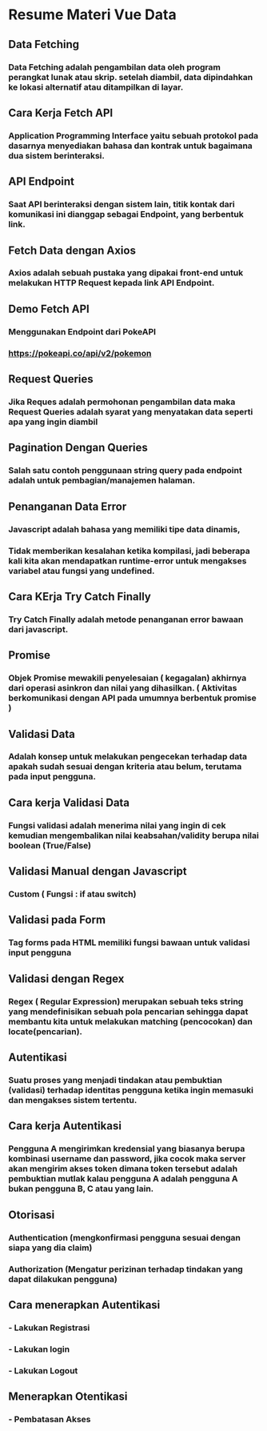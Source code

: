 # Resume Materi Vue Data

## Data Fetching
### Data Fetching adalah pengambilan data oleh program perangkat lunak atau skrip. setelah diambil, data dipindahkan ke lokasi alternatif atau ditampilkan di layar.

## Cara Kerja Fetch API
### Application Programming Interface yaitu sebuah protokol pada dasarnya menyediakan bahasa dan kontrak untuk bagaimana dua sistem berinteraksi.

## API Endpoint
### Saat API berinteraksi dengan sistem lain, titik kontak dari komunikasi ini dianggap sebagai Endpoint, yang berbentuk link.

## Fetch Data dengan Axios
### Axios adalah sebuah pustaka yang dipakai front-end untuk melakukan HTTP Request kepada link API Endpoint.

## Demo Fetch API
### Menggunakan Endpoint dari PokeAPI
### https://pokeapi.co/api/v2/pokemon

## Request Queries
### Jika Reques adalah permohonan pengambilan data maka Request Queries adalah syarat yang menyatakan data seperti apa yang ingin diambil

## Pagination Dengan Queries
### Salah satu contoh penggunaan string query pada endpoint adalah untuk pembagian/manajemen halaman.

## Penanganan Data Error
### Javascript adalah bahasa yang memiliki tipe data dinamis,
### Tidak memberikan kesalahan ketika kompilasi, jadi beberapa kali kita akan mendapatkan runtime-error untuk mengakses variabel atau fungsi yang undefined.

## Cara KErja Try Catch Finally
### Try Catch Finally adalah metode penanganan error bawaan dari javascript.

## Promise
### Objek Promise mewakili penyelesaian ( kegagalan) akhirnya dari operasi asinkron dan nilai yang dihasilkan. ( Aktivitas berkomunikasi dengan API pada umumnya berbentuk promise )

## Validasi Data
### Adalah konsep untuk melakukan pengecekan terhadap data apakah sudah sesuai dengan kriteria atau belum, terutama pada input pengguna.

## Cara kerja Validasi Data
### Fungsi validasi adalah menerima nilai yang ingin di cek kemudian mengembalikan nilai keabsahan/validity berupa nilai boolean (True/False)

## Validasi Manual dengan Javascript
### Custom ( Fungsi : if atau switch)

## Validasi pada Form
### Tag forms pada HTML memiliki fungsi bawaan untuk validasi input pengguna

## Validasi dengan Regex
### Regex ( Regular Expression) merupakan sebuah teks string yang mendefinisikan sebuah pola pencarian sehingga dapat membantu kita untuk melakukan matching (pencocokan) dan locate(pencarian).

## Autentikasi
### Suatu proses yang menjadi tindakan atau pembuktian (validasi) terhadap identitas pengguna ketika ingin memasuki dan mengakses sistem tertentu.

## Cara kerja Autentikasi
### Pengguna A mengirimkan kredensial yang biasanya berupa kombinasi username dan password, jika cocok maka server akan mengirim akses token dimana token tersebut adalah pembuktian mutlak kalau pengguna A adalah pengguna A bukan pengguna B, C atau yang lain.

## Otorisasi
### Authentication (mengkonfirmasi pengguna sesuai dengan siapa yang dia claim)
### Authorization (Mengatur perizinan terhadap tindakan yang dapat dilakukan pengguna)

## Cara menerapkan Autentikasi
### - Lakukan Registrasi
### - Lakukan login
### - Lakukan Logout

## Menerapkan Otentikasi
### - Pembatasan Akses
